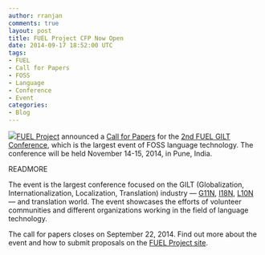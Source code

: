 ```yaml
---
author: rranjan
comments: true
layout: post
title: FUEL Project CFP Now Open
date: 2014-09-17 18:52:00 UTC
tags:
- FUEL
- Call for Papers
- FOSS
- Language
- Conference
- Event
categories:
- Blog
---
```

![](blog/fuel-logo.png)[FUEL Project](http://fuelproject.org/) announced a [Call for Papers](http://fuelproject.org/gilt2014/index#paper) for the [2nd FUEL GILT Conference](http://fuelproject.org/gilt2014/index), which is the largest event of FOSS language technology. The conference will be held November 14-15, 2014, in Pune, India. 

READMORE

The event is the largest conference focused on the GILT (Globalization, Internationalization, Localization, Translation) industry — [G11N](http://www.g11n.com/), [I18N](http://en.wikipedia.org/wiki/Internationalization_and_localization), [L10N](http://en.wikipedia.org/wiki/Language_localisation) — and translation world. The event showcases the efforts of volunteer communities and different organizations working in the field of language technology. 

The call for papers closes on September 22, 2014. Find out more about the event and how to submit proposals on the [FUEL Project site](http://fuelproject.org/gilt2014/index).